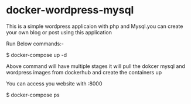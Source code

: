 # docker-wordpress-mysql
This is a simple wordpress applicaion with php and Mysql.you can create your own blog or post using this application

Run Below commands:-

$ docker-compose up -d

Above  command will have multiple stages it will pull the dokcer mysql and wordpress  images from dockerhub and create the containers up

You can access you website with <your ip_addrs>:8000

$ docker-compose ps

